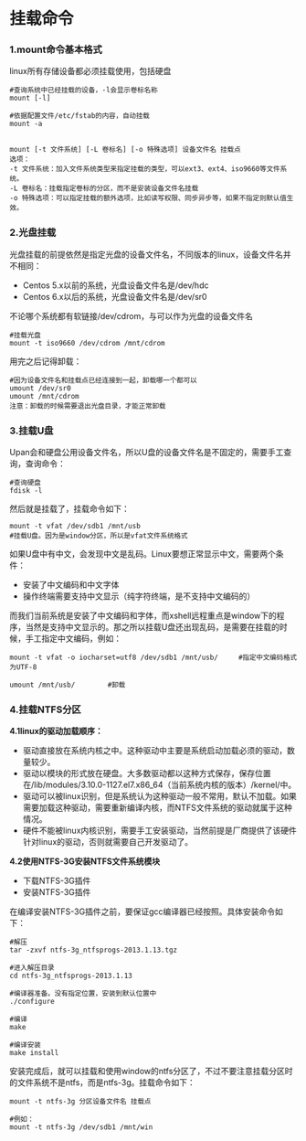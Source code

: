 # 挂载命令

### 1.mount命令基本格式

linux所有存储设备都必须挂载使用，包括硬盘

```shell
#查询系统中已经挂载的设备，-l会显示卷标名称
mount [-l]

#依据配置文件/etc/fstab的内容，自动挂载
mount -a


mount [-t 文件系统] [-L 卷标名] [-o 特殊选项] 设备文件名 挂载点
选项：
-t 文件系统：加入文件系统类型来指定挂载的类型，可以ext3、ext4、iso9660等文件系统。
-L 卷标名：挂载指定卷标的分区，而不是安装设备文件名挂载
-o 特殊选项：可以指定挂载的额外选项，比如读写权限、同步异步等，如果不指定则默认值生效。

```



### 2.光盘挂载

光盘挂载的前提依然是指定光盘的设备文件名，不同版本的linux，设备文件名并不相同：

- Centos 5.x以前的系统，光盘设备文件名是/dev/hdc
- Centos 6.x以后的系统，光盘设备文件名是/dev/sr0

不论哪个系统都有软链接/dev/cdrom，与可以作为光盘的设备文件名

```shell
#挂载光盘
mount -t iso9660 /dev/cdrom /mnt/cdrom
```

用完之后记得卸载：

```shell
#因为设备文件名和挂载点已经连接到一起，卸载哪一个都可以
umount /dev/sr0
umount /mnt/cdrom
注意：卸载的时候需要退出光盘目录，才能正常卸载
```



### 3.挂载U盘

Upan会和硬盘公用设备文件名，所以U盘的设备文件名是不固定的，需要手工查询，查询命令：

```shell
#查询硬盘
fdisk -l
```

然后就是挂载了，挂载命令如下：

```shell
mount -t vfat /dev/sdb1 /mnt/usb
#挂载U盘。因为是window分区，所以是vfat文件系统格式
```

如果U盘中有中文，会发现中文是乱码。Linux要想正常显示中文，需要两个条件：

- 安装了中文编码和中文字体
- 操作终端需要支持中文显示（纯字符终端，是不支持中文编码的）

而我们当前系统是安装了中文编码和字体，而xshell远程重点是window下的程序，当然是支持中文显示的。那之所以挂载U盘还出现乱码，是需要在挂载的时候，手工指定中文编码，例如：

```shell
mount -t vfat -o iocharset=utf8 /dev/sdb1 /mnt/usb/		#指定中文编码格式为UTF-8

umount /mnt/usb/		#卸载
```



### 4.挂载NTFS分区

**4.1linux的驱动加载顺序：**

- 驱动直接放在系统内核之中。这种驱动中主要是系统启动加载必须的驱动，数量较少。
- 驱动以模块的形式放在硬盘。大多数驱动都以这种方式保存，保存位置在/lib/modules/3.10.0-1127.el7.x86_64（当前系统内核的版本）/kernel/中。
- 驱动可以被linux识别，但是系统认为这种驱动一般不常用，默认不加载。如果需要加载这种驱动，需要重新编译内核，而NTFS文件系统的驱动就属于这种情况。
- 硬件不能被linux内核识别，需要手工安装驱动，当然前提是厂商提供了该硬件针对linux的驱动，否则就需要自己开发驱动了。

**4.2使用NTFS-3G安装NTFS文件系统模块**

- 下载NTFS-3G插件
- 安装NTFS-3G插件

在编译安装NTFS-3G插件之前，要保证gcc编译器已经按照。具体安装命令如下：

```shell
#解压
tar -zxvf ntfs-3g_ntfsprogs-2013.1.13.tgz

#进入解压目录
cd ntfs-3g_ntfsprogs-2013.1.13

#编译器准备。没有指定位置，安装到默认位置中
./configure

#编译
make

#编译安装
make install
```

安装完成后，就可以挂载和使用window的ntfs分区了，不过不要注意挂载分区时的文件系统不是ntfs，而是ntfs-3g。挂载命令如下：

```shell
mount -t ntfs-3g 分区设备文件名 挂载点

#例如：
mount -t ntfs-3g /dev/sdb1 /mnt/win
```

